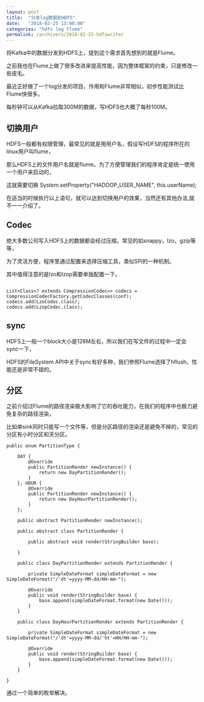 ```yaml
---
layout: post
title:  "分发log数据到HDFS"
date:   "2018-02-25 13:00:00"
categories: "hdfs log flume"
permalink: /archivers/2018-02-25-hdfswriter
---
```


将Kafka中的数据分发到HDFS上，提到这个需求首先想到的就是Flume。

之前我也在Flume上做了很多改进来提高性能，因为整体框架的约束，只是修改一些皮毛。

最近正好做了一个log分发的项目，作用和Flume非常相似，初步性能测试比Flume快很多。

每秒钟可以从Kafka拉取300M的数据，写HDFS也大概了每秒100M。

## 切换用户

HDFS一般都有权限管理，最常见的就是用用户名，假设写HDFS的程序所在的linux用户叫flume，

那么HDFS上的文件用户名就是flume。为了方便管理我们的程序肯定是统一使用一个用户来启动的，

这就需要切换  System.setProperty("HADOOP_USER_NAME", this.userName);

在适当的时候执行以上语句，就可以达到切换用户的效果，当然还有其他办法,就不一一介绍了。

## Codec

绝大多数公司写入HDFS上的数据都会经过压缩，常见的如snappy，lzo，gzip等等，

为了灵活方便，程序里通过配置来选择压缩工具，类似SPI的一种机制。

其中值得注意的是lzo和lzop需要单独配置一下。

`````

List<Class<? extends CompressionCodec>> codecs = CompressionCodecFactory.getCodecClasses(conf);
codecs.add(LzoCodec.class);
codecs.add(LzopCodec.class);

`````

## sync

HDFS上一般一个block大小是128M左右，所以我们在写文件的过程中一定会sync一下，

HDFS的FileSystem API中关于sync有好多种，我们参照Flume选择了hflush，性能还是非常不错的。

## 分区

之前介绍过Flume的路径渲染极大影响了它的吞吐能力，在我们的程序中也极力避免复杂的路径渲染，

比如单sink同时只能写一个文件等，但是分区路径的渲染还是避免不掉的，常见的分区有小时分区和天分区。


```
public enum PartitionType {

    DAY {
        @Override
        public PartitionRender newInstance() {
            return new DayPartitionRender();
        }
    }, HOUR {
        @Override
        public PartitionRender newInstance() {
            return new DayHourPartitionRender();
        }
    };

    public abstract PartitionRender newInstance();

    public abstract class PartitionRender {

        public abstract void render(StringBuilder base);

    }

    public class DayPartitionRender extends PartitionRender {

        private SimpleDateFormat simpleDateFormat = new SimpleDateFormat("/'dt'=yyyy-MM-dd/HH-mm-");

        @Override
        public void render(StringBuilder base) {
            base.append(simpleDateFormat.format(new Date()));
        }
    }

    public class DayHourPartitionRender extends PartitionRender {

        private SimpleDateFormat simpleDateFormat = new SimpleDateFormat("/'dt'=yyyy-MM-dd/'ht'=HH/HH-mm-");

        @Override
        public void render(StringBuilder base) {
            base.append(simpleDateFormat.format(new Date()));
        }
    }

}

```

通过一个简单的枚举解决。


